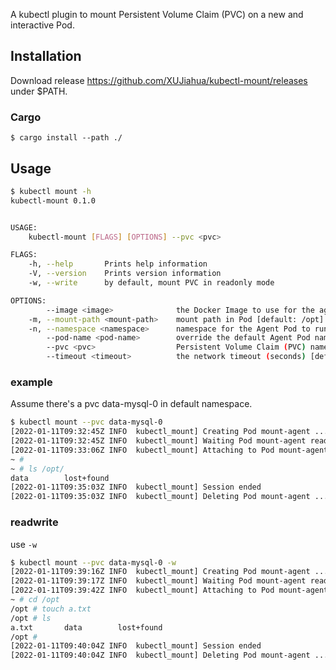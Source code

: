 

A kubectl plugin to mount Persistent Volume Claim (PVC) on a new and interactive Pod.



## Installation

Download release https://github.com/XUJiahua/kubectl-mount/releases under $PATH.

### Cargo

```
$ cargo install --path ./
```



## Usage

```bash
$ kubectl mount -h
kubectl-mount 0.1.0


USAGE:
    kubectl-mount [FLAGS] [OPTIONS] --pvc <pvc>

FLAGS:
    -h, --help       Prints help information
    -V, --version    Prints version information
    -w, --write      by default, mount PVC in readonly mode

OPTIONS:
        --image <image>              the Docker Image to use for the agent Pod [default: nicolaka/netshoot]
    -m, --mount-path <mount-path>    mount path in Pod [default: /opt]
    -n, --namespace <namespace>      namespace for the Agent Pod to run [default: default]
        --pod-name <pod-name>        override the default Agent Pod name [default: mount-agent]
        --pvc <pvc>                  Persistent Volume Claim (PVC) name
        --timeout <timeout>          the network timeout (seconds) [default: 100]
```



### example

Assume there's a pvc data-mysql-0 in default namespace.

```bash
$ kubectl mount --pvc data-mysql-0
[2022-01-11T09:32:45Z INFO  kubectl_mount] Creating Pod mount-agent ...
[2022-01-11T09:32:45Z INFO  kubectl_mount] Waiting Pod mount-agent ready ...
[2022-01-11T09:33:06Z INFO  kubectl_mount] Attaching to Pod mount-agent ...
~ #
~ # ls /opt/
data        lost+found
[2022-01-11T09:35:03Z INFO  kubectl_mount] Session ended
[2022-01-11T09:35:03Z INFO  kubectl_mount] Deleting Pod mount-agent ...
```



### readwrite

use `-w`

```bash
$ kubectl mount --pvc data-mysql-0 -w
[2022-01-11T09:39:16Z INFO  kubectl_mount] Creating Pod mount-agent ...
[2022-01-11T09:39:17Z INFO  kubectl_mount] Waiting Pod mount-agent ready ...
[2022-01-11T09:39:42Z INFO  kubectl_mount] Attaching to Pod mount-agent ...
~ # cd /opt
/opt # touch a.txt
/opt # ls
a.txt       data        lost+found
/opt #
[2022-01-11T09:40:04Z INFO  kubectl_mount] Session ended
[2022-01-11T09:40:04Z INFO  kubectl_mount] Deleting Pod mount-agent ...
```

